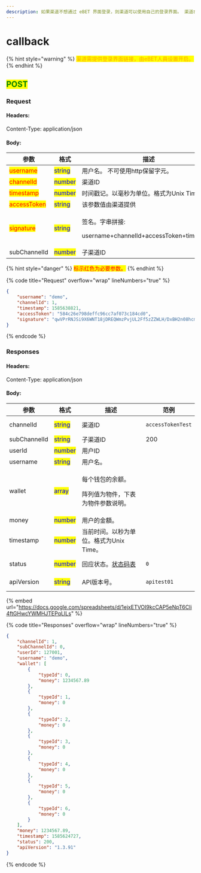```yaml
---
description: 如果渠道不想通过 eBET 界面登录，则渠道可以使用自己的登录界面。 渠道在验证玩家后必须请求该API 通知eBET让玩家登录游戏。
---
```


# callback

{% hint style="warning" %}
<mark style="color:orange;">渠道需提供登录界面链接，由eBET人員设置开启。</mark>
{% endhint %}

## <mark style="color:green;">POST</mark>

### **Request**

#### Headers:

Content-Type: application/json

#### Body:

| 参数                                          | 格式                                      | 描述                                                             |
| ------------------------------------------- | --------------------------------------- | -------------------------------------------------------------- |
| <mark style="color:red;">username</mark>    | <mark style="color:blue;">string</mark> | 用户名。 不可使用http保留字元。                                             |
| <mark style="color:red;">channelId</mark>   | <mark style="color:blue;">number</mark> | 渠道ID                                                           |
| <mark style="color:red;">timestamp</mark>   | <mark style="color:blue;">number</mark> | 时间戳记。以毫秒为单位。格式为Unix Time。                                      |
| <mark style="color:red;">accessToken</mark> | <mark style="color:blue;">string</mark> | 该参数值由渠道提供                                                      |
| <mark style="color:red;">signature</mark>   | <mark style="color:blue;">string</mark> | <p>签名。字串拼接:</p><p>username+channelId+accessToken+timestamp</p> |
| subChannelId                                | <mark style="color:blue;">number</mark> | 子渠道ID                                                          |

{% hint style="danger" %}
<mark style="color:red;">标示红色为必要参数。</mark>
{% endhint %}

{% code title="Request" overflow="wrap" lineNumbers="true" %}
```json
{
    "username": "demo",
    "channelId": 1,
    "timestamp": 1585638821,
    "accessToken": "584c26e798deffc96cc7af073c184cd0",
    "signature": "qwVPrRNJSi9X6WNT18jDREQWmzPvjUL2Ff5zZZWLH/DxBH2n08hcmz9KbnC1GM5QmIl+ktV1HoOxHsomKspHy5+VZJfE+yksVHk71othgxb2Q0+NZ8sTSpziOW8k7ZA0TmTTH+ALvbFnvoiiqXuw1qhErV8j8wfqh/0W+PJlVLs="
}
```
{% endcode %}

### **Responses**

#### Headers:

Content-Type: application/json

#### Body:

<table><thead><tr><th>参数</th><th>格式</th><th>描述</th><th data-hidden>范例</th></tr></thead><tbody><tr><td>channelId</td><td><mark style="color:blue;">string</mark></td><td>渠道ID</td><td><pre><code>accessTokenTest
</code></pre></td></tr><tr><td>subChannelId</td><td><mark style="color:blue;">string</mark></td><td>子渠道ID</td><td>200</td></tr><tr><td>userId</td><td><mark style="color:blue;">number</mark></td><td>用户ID</td><td></td></tr><tr><td>username</td><td><mark style="color:blue;">string</mark></td><td>用户名。</td><td></td></tr><tr><td>wallet</td><td><mark style="color:blue;">array</mark></td><td><p>每个钱包的余额。</p><p>阵列值为物件，下表为物件参数说明。</p></td><td></td></tr><tr><td>money</td><td><mark style="color:blue;">number</mark></td><td>用户的金額。</td><td></td></tr><tr><td>timestamp</td><td><mark style="color:blue;">number</mark></td><td>当前时间。以秒为单位。格式为Unix Time。</td><td></td></tr><tr><td>status</td><td><mark style="color:blue;">number</mark></td><td>回应状态。<a href="../../ebet-zhuang-tai-ma.md#ebet-xiang-ying-de-zhuang-tai-dai-ma">状态码表</a></td><td><pre><code>0
</code></pre></td></tr><tr><td>apiVersion</td><td><mark style="color:blue;">string</mark></td><td>API版本号。</td><td><pre><code>apitest01
</code></pre></td></tr></tbody></table>

{% embed url="https://docs.google.com/spreadsheets/d/1ejxETVOI9kcCAP5eNpT6CIi4ftGHwcYWMHJTEPqLILs" %}

{% code title="Responses" overflow="wrap" lineNumbers="true" %}
```json
{
    "channelId": 1,
    "subChannelId": 0,
    "userId": 127001,
    "username": "demo",
    "wallet": [
        {
            "typeId": 0,
            "money": 1234567.89
        },
        {
            "typeId": 1,
            "money": 0
        },
        {
            "typeId": 2,
            "money": 0
        },
        {
            "typeId": 3,
            "money": 0
        },
        {
            "typeId": 4,
            "money": 0
        },
        {
            "typeId": 5,
            "money": 0
        },
        {
            "typeId": 6,
            "money": 0
        }
    ],
    "money": 1234567.89,
    "timestamp": 1585624727,
    "status": 200,
    "apiVersion": "1.3.91"
}
```
{% endcode %}
